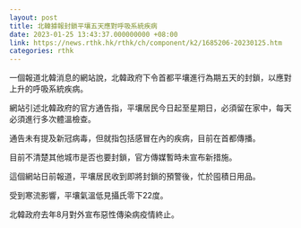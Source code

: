 ```yaml
---
layout: post
title: 北韓據報封鎖平壤五天應對呼吸系統疾病
date: 2023-01-25 13:43:37.000000000 +08:00
link: https://news.rthk.hk/rthk/ch/component/k2/1685206-20230125.htm
categories: rthk
---
```


一個報道北韓消息的網站說，北韓政府下令首都平壤進行為期五天的封鎖，以應對上升的呼吸系統疾病。

網站引述北韓政府的官方通告指，平壤居民今日起至星期日，必須留在家中，每天必須進行多次體溫檢查。

通告未有提及新冠病毒，但就指包括感冒在內的疾病，目前在首都傳播。

目前不清楚其他城市是否也要封鎖，官方傳媒暫時未宣布新措施。

這個網站日前報道，平壤居民收到即將封鎖的預警後，忙於囤積日用品。

受到寒流影響，平壤氣溫低見攝氏零下22度。

北韓政府去年8月對外宣布惡性傳染病疫情終止。
